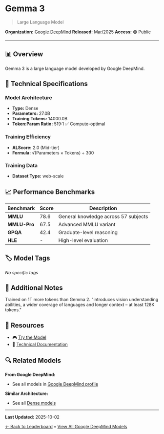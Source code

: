# Gemma 3

> Large Language Model

**Organization:** [Google DeepMind](../../labs/google-deepmind.md)
**Released:** Mar/2025
**Access:** 🟢 Public

---

## 📊 Overview

Gemma 3 is a large language model developed by Google DeepMind.

## 🔧 Technical Specifications

### Model Architecture
- **Type:** Dense
- **Parameters:** 27.0B
- **Training Tokens:** 14000.0B
- **Token:Param Ratio:** 519:1 ✅ Compute-optimal

### Training Efficiency
- **ALScore:** 2.0 (Mid-tier)
- **Formula:** √(Parameters × Tokens) ÷ 300

### Training Data
- **Dataset Type:** web-scale

## 📈 Performance Benchmarks

| Benchmark | Score | Description |
|-----------|-------|-------------|
| **MMLU** | 78.6 | General knowledge across 57 subjects |
| **MMLU-Pro** | 67.5 | Advanced MMLU variant |
| **GPQA** | 42.4 | Graduate-level reasoning |
| **HLE** | - | High-level evaluation |

## 🏷️ Model Tags

_No specific tags_

## 📝 Additional Notes

Trained on 1T more tokens than Gemma 2. "introduces vision understanding abilities, a wider coverage of languages and longer context – at least 128K tokens."

## 🔗 Resources

- 🎮 [Try the Model](https://huggingface.co/ggml-org/gemma-3-27b-it-GGUF)
- 📄 [Technical Documentation](https://storage.googleapis.com/deepmind-media/gemma/Gemma3Report.pdf)

## 🔍 Related Models

**From Google DeepMind:**
- See all models in [Google DeepMind profile](../../labs/google-deepmind.md)

**Similar Architecture:**
- See all [Dense models](../../architectures/dense.md)

---

**Last Updated:** 2025-10-02

[← Back to Leaderboard](../../README.md) • [View All Google DeepMind Models](../../labs/google-deepmind.md)
